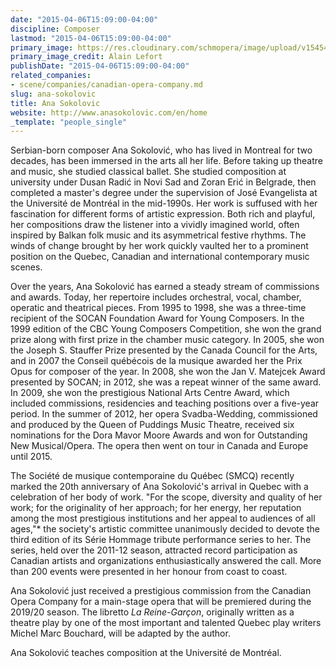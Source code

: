```yaml
---
date: "2015-04-06T15:09:00-04:00"
discipline: Composer
lastmod: "2015-04-06T15:09:00-04:00"
primary_image: https://res.cloudinary.com/schmopera/image/upload/v1545409169/media/webhook-uploads/1428347276605/AnaSokolovic-pc-AlainLefort.jpg.jpg
primary_image_credit: Alain Lefort
publishDate: "2015-04-06T15:09:00-04:00"
related_companies:
- scene/companies/canadian-opera-company.md
slug: ana-sokolovic
title: Ana Sokolovic
website: http://www.anasokolovic.com/en/home
_template: "people_single"
---
```


<p>
	Serbian-born composer Ana Sokolović, who has lived in Montreal for two decades, has been immersed in the arts all her life. Before taking up theatre and music, she studied classical ballet. She studied composition at university under Dusan Radić in Novi Sad and Zoran Erić in Belgrade, then completed a master's degree under the supervision of José Evangelista at the Université de Montréal in the mid-1990s. Her work is suffused with her fascination for different forms of artistic expression. Both rich and playful, her compositions draw the listener into a vividly imagined world, often inspired by Balkan folk music and its asymmetrical festive rhythms. The winds of change brought by her work quickly vaulted her to a prominent position on the Quebec, Canadian and international contemporary music scenes.
</p>
<p>
	Over the years, Ana Sokolović has earned a steady stream of commissions and awards. Today, her repertoire includes orchestral, vocal, chamber, operatic and theatrical pieces. From 1995 to 1998, she was a three-time recipient of the SOCAN Foundation Award for Young Composers. In the 1999 edition of the CBC Young Composers Competition, she won the grand prize along with first prize in the chamber music category. In 2005, she won the Joseph S. Stauffer Prize presented by the Canada Council for the Arts, and in 2007 the Conseil québécois de la musique awarded her the Prix Opus for composer of the year. In 2008, she won the Jan V. Matejcek Award presented by SOCAN; in 2012, she was a repeat winner of the same award. In 2009, she won the prestigious National Arts Centre Award, which included commissions, residencies and teaching positions over a five-year period. In the summer of 2012, her opera Svadba-Wedding, commissioned and produced by the Queen of Puddings Music Theatre, received six nominations for the Dora Mavor Moore Awards and won for Outstanding New Musical/Opera. The opera then went on tour in Canada and Europe until 2015.
</p>
<p>
	The Société de musique contemporaine du Québec (SMCQ) recently marked the 20th anniversary of Ana Sokolović's arrival in Quebec with a celebration of her body of work. "For the scope, diversity and quality of her work; for the originality of her approach; for her energy, her reputation among the most prestigious institutions and her appeal to audiences of all ages,"* the society's artistic committee unanimously decided to devote the third edition of its Série Hommage tribute performance series to her. The series, held over the 2011-12 season, attracted record participation as Canadian artists and organizations enthusiastically answered the call. More than 200 events were presented in her honour from coast to coast.
</p>
<p>
	Ana Sokolović just received a prestigious commission from the Canadian Opera Company for a main-stage opera that will be premiered during the 2019/20 season. The libretto <em>La Reine-Garçon</em>, originally written as a theatre play by one of the most important and talented Quebec play writers Michel Marc Bouchard, will be adapted by the author.
</p>
<p>
	Ana Sokolović teaches composition at the Université de Montréal.
</p>
